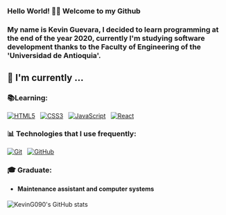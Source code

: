 ### Hello World! 👋🏼 Welcome to my Github

### My name is Kevin Guevara, I decided to learn programming at the end of the year 2020, currently I'm studying software development thanks to the Faculty of Engineering of the 'Universidad de Antioquia'.

 ## :calendar: I'm currently  ...</h2>

 ### :books:Learning:
 [![HTML5](https://img.shields.io/badge/-HTML5-E34F26?style=flat-square&logo=html5&logoColor=white&link=https://github.com/KevinG090/)](https://github.com/KevinG090/)
   &nbsp;&nbsp;[![CSS3](https://img.shields.io/badge/-CSS3-1572B6?style=flat-square&logo=css3&link=https://github.com/KevinG090/)](https://github.com/KevinG090/)
 &nbsp;&nbsp;[![JavaScript](https://img.shields.io/badge/-JavaScript-black?style=flat-square&logo=javascript&link=https://github.com/KevinG090/)](https://github.com/KevinG090/)
 &nbsp;&nbsp;[![React](https://img.shields.io/badge/-React-black?style=flat-square&logo=react&link=https://github.com/KevinG090/)](https://github.com/KevinG090/)
 ### :bar_chart: Technologies that I use frequently: 
 [![Git](https://img.shields.io/badge/-Git-black?style=flat-square&logo=git&link=https://github.com/KevinG090/)](https://github.com/KevinG090/)
 &nbsp;&nbsp;[![GitHub](https://img.shields.io/badge/-GitHub-181717?style=flat-square&logo=github&link=https://github.com/KevinG090/)](https://github.com/KevinG090/)
 ### :mortar_board: Graduate:
 <h4> 

- Maintenance assistant and computer systems

</h4>

![KevinG090's GitHub stats](https://github-readme-stats.vercel.app/api?username=KevinG090&show_icons=true&theme=github_dark)

